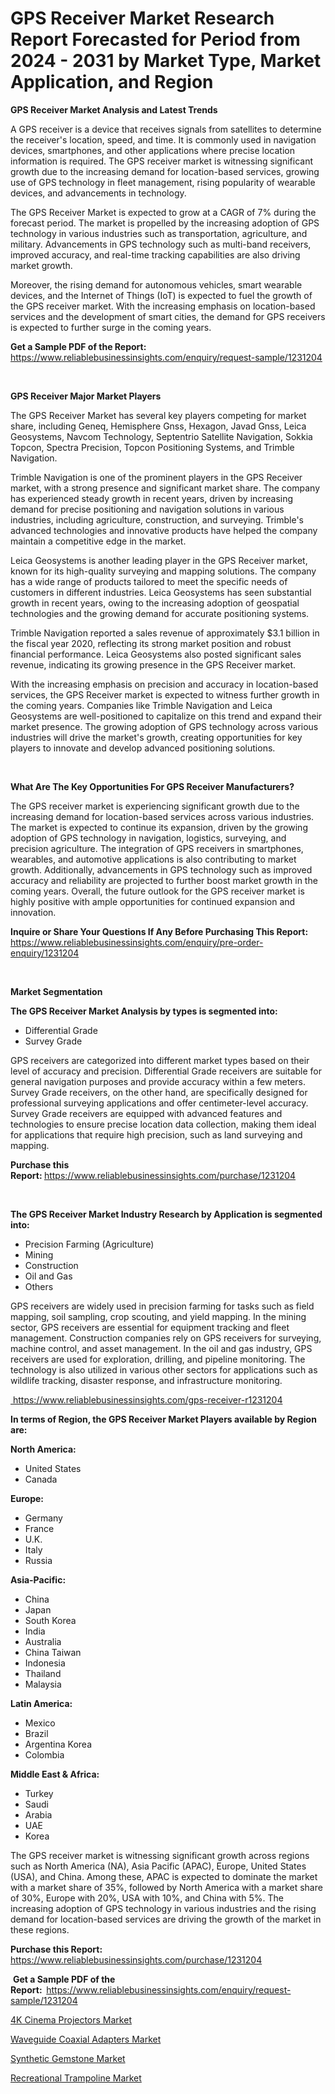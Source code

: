 <p><h1>GPS Receiver Market Research Report Forecasted for Period from 2024 -  2031 by Market Type, Market Application, and Region</h1></p><p><strong>GPS Receiver Market Analysis and Latest Trends</strong></p>
<p><p>A GPS receiver is a device that receives signals from satellites to determine the receiver's location, speed, and time. It is commonly used in navigation devices, smartphones, and other applications where precise location information is required. The GPS receiver market is witnessing significant growth due to the increasing demand for location-based services, growing use of GPS technology in fleet management, rising popularity of wearable devices, and advancements in technology.</p><p>The GPS Receiver Market is expected to grow at a CAGR of 7% during the forecast period. The market is propelled by the increasing adoption of GPS technology in various industries such as transportation, agriculture, and military. Advancements in GPS technology such as multi-band receivers, improved accuracy, and real-time tracking capabilities are also driving market growth.</p><p>Moreover, the rising demand for autonomous vehicles, smart wearable devices, and the Internet of Things (IoT) is expected to fuel the growth of the GPS receiver market. With the increasing emphasis on location-based services and the development of smart cities, the demand for GPS receivers is expected to further surge in the coming years.</p></p>
<p><strong>Get a Sample PDF of the Report:&nbsp;</strong> <a href="https://www.reliablebusinessinsights.com/enquiry/request-sample/1231204">https://www.reliablebusinessinsights.com/enquiry/request-sample/1231204</a></p>
<p>&nbsp;</p>
<p><strong>GPS Receiver Major Market Players</strong></p>
<p><p>The GPS Receiver Market has several key players competing for market share, including Geneq, Hemisphere Gnss, Hexagon, Javad Gnss, Leica Geosystems, Navcom Technology, Septentrio Satellite Navigation, Sokkia Topcon, Spectra Precision, Topcon Positioning Systems, and Trimble Navigation.</p><p>Trimble Navigation is one of the prominent players in the GPS Receiver market, with a strong presence and significant market share. The company has experienced steady growth in recent years, driven by increasing demand for precise positioning and navigation solutions in various industries, including agriculture, construction, and surveying. Trimble's advanced technologies and innovative products have helped the company maintain a competitive edge in the market.</p><p>Leica Geosystems is another leading player in the GPS Receiver market, known for its high-quality surveying and mapping solutions. The company has a wide range of products tailored to meet the specific needs of customers in different industries. Leica Geosystems has seen substantial growth in recent years, owing to the increasing adoption of geospatial technologies and the growing demand for accurate positioning systems.</p><p>Trimble Navigation reported a sales revenue of approximately $3.1 billion in the fiscal year 2020, reflecting its strong market position and robust financial performance. Leica Geosystems also posted significant sales revenue, indicating its growing presence in the GPS Receiver market.</p><p>With the increasing emphasis on precision and accuracy in location-based services, the GPS Receiver market is expected to witness further growth in the coming years. Companies like Trimble Navigation and Leica Geosystems are well-positioned to capitalize on this trend and expand their market presence. The growing adoption of GPS technology across various industries will drive the market's growth, creating opportunities for key players to innovate and develop advanced positioning solutions.</p></p>
<p>&nbsp;</p>
<p><strong>What Are The Key Opportunities For GPS Receiver Manufacturers?</strong></p>
<p><p>The GPS receiver market is experiencing significant growth due to the increasing demand for location-based services across various industries. The market is expected to continue its expansion, driven by the growing adoption of GPS technology in navigation, logistics, surveying, and precision agriculture. The integration of GPS receivers in smartphones, wearables, and automotive applications is also contributing to market growth. Additionally, advancements in GPS technology such as improved accuracy and reliability are projected to further boost market growth in the coming years. Overall, the future outlook for the GPS receiver market is highly positive with ample opportunities for continued expansion and innovation.</p></p>
<p><strong>Inquire or Share Your Questions If Any Before Purchasing This Report:</strong> <a href="https://www.reliablebusinessinsights.com/enquiry/pre-order-enquiry/1231204">https://www.reliablebusinessinsights.com/enquiry/pre-order-enquiry/1231204</a></p>
<p>&nbsp;</p>
<p><strong>Market Segmentation</strong></p>
<p><strong>The GPS Receiver Market Analysis by types is segmented into:</strong></p>
<p><ul><li>Differential Grade</li><li>Survey Grade</li></ul></p>
<p><p>GPS receivers are categorized into different market types based on their level of accuracy and precision. Differential Grade receivers are suitable for general navigation purposes and provide accuracy within a few meters. Survey Grade receivers, on the other hand, are specifically designed for professional surveying applications and offer centimeter-level accuracy. Survey Grade receivers are equipped with advanced features and technologies to ensure precise location data collection, making them ideal for applications that require high precision, such as land surveying and mapping.</p></p>
<p><strong>Purchase this Report:&nbsp;</strong><a href="https://www.reliablebusinessinsights.com/purchase/1231204">https://www.reliablebusinessinsights.com/purchase/1231204</a></p>
<p>&nbsp;</p>
<p><strong>The GPS Receiver Market Industry Research by Application is segmented into:</strong></p>
<p><ul><li>Precision Farming (Agriculture)</li><li>Mining</li><li>Construction</li><li>Oil and Gas</li><li>Others</li></ul></p>
<p><p>GPS receivers are widely used in precision farming for tasks such as field mapping, soil sampling, crop scouting, and yield mapping. In the mining sector, GPS receivers are essential for equipment tracking and fleet management. Construction companies rely on GPS receivers for surveying, machine control, and asset management. In the oil and gas industry, GPS receivers are used for exploration, drilling, and pipeline monitoring. The technology is also utilized in various other sectors for applications such as wildlife tracking, disaster response, and infrastructure monitoring.</p></p>
<p><a href="https://www.reliablebusinessinsights.com/gps-receiver-r1231204">&nbsp;https://www.reliablebusinessinsights.com/gps-receiver-r1231204</a></p>
<p><strong>In terms of Region, the GPS Receiver Market Players available by Region are:</strong></p>
<p>
    <p> <strong> North America: </strong>
        <ul>
            <li>United States</li>
            <li>Canada</li>
        </ul>
        </p> 
    <p> <strong> Europe: </strong>
        <ul>
            <li>Germany</li>
            <li>France</li>
            <li>U.K.</li>
            <li>Italy</li>
            <li>Russia</li>
        </ul>
        </p> 
    <p> <strong> Asia-Pacific: </strong>
        <ul>
            <li>China</li>
            <li>Japan</li>
            <li>South Korea</li>
            <li>India</li>
            <li>Australia</li>
            <li>China Taiwan</li>
            <li>Indonesia</li>
            <li>Thailand</li>
            <li>Malaysia</li>
        </ul>
        </p> 
    <p> <strong> Latin America: </strong>
        <ul>
            <li>Mexico</li>
            <li>Brazil</li>
            <li>Argentina Korea</li>
            <li>Colombia</li>
        </ul>
        </p> 
    <p> <strong> Middle East & Africa: </strong>
        <ul>
            <li>Turkey</li>
            <li>Saudi</li>
            <li>Arabia</li>
            <li>UAE</li>
            <li>Korea</li>
        </ul>
    </p>
    </p>
<p><p>The GPS receiver market is witnessing significant growth across regions such as North America (NA), Asia Pacific (APAC), Europe, United States (USA), and China. Among these, APAC is expected to dominate the market with a market share of 35%, followed by North America with a market share of 30%, Europe with 20%, USA with 10%, and China with 5%. The increasing adoption of GPS technology in various industries and the rising demand for location-based services are driving the growth of the market in these regions.</p></p>
<p><strong>Purchase this Report: </strong><a href="https://www.reliablebusinessinsights.com/purchase/1231204">https://www.reliablebusinessinsights.com/purchase/1231204</a></p>
<p>&nbsp;<strong>Get a Sample PDF of the Report:&nbsp;&nbsp;</strong><a href="https://www.reliablebusinessinsights.com/enquiry/request-sample/1231204">https://www.reliablebusinessinsights.com/enquiry/request-sample/1231204</a></p>
<p><strong></strong></p>
<p><p><a href="https://medium.com/@carlahoustonh51/comprehensive-analysis-of-the-global-4k-cinema-projectors-market-growth-trends-market-forecasts-3534aab35ec7">4K Cinema Projectors Market</a></p><p><a href="https://medium.com/@norchellecan/waveguide-coaxial-adapters-market-trends-a-detailed-study-of-its-market-segmentation-and-analyzing-e90d40664029">Waveguide Coaxial Adapters Market</a></p><p><a href="https://github.com/cameroneffertz/Market-Research-Report-List-2/blob/main/synthetic-gemstone-market.md">Synthetic Gemstone Market</a></p><p><a href="https://github.com/mbisetmhermsr/Market-Research-Report-List-3/blob/main/recreational-trampoline-market.md">Recreational Trampoline Market</a></p></p>
